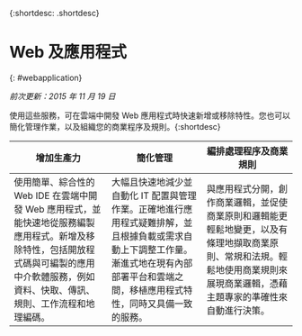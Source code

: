 {:shortdesc: .shortdesc} 

# Web 及應用程式
{: #webapplication}

*前次更新：2015 年 11 月 19 日*

使用這些服務，可在雲端中開發 Web 應用程式時快速新增或移除特性。您也可以簡化管理作業，以及組織您的商業程序及規則。{:shortdesc}


增加生產力 | 簡化管理 | 編排處理程序及商業規則
--- | --- | ---
使用簡單、綜合性的 Web IDE 在雲端中開發 Web 應用程式，並能快速地從服務編製應用程式。新增及移除特性，包括開放程式碼與可編製的應用中介軟體服務，例如資料、快取、傳訊、規則、工作流程和地理編碼。 | 大幅且快速地減少並自動化 IT 配置與管理作業。正確地進行應用程式疑難排解，並且根據負載或需求自動上下調整工作量。漸進式地在現有內部部署平台和雲端之間，移植應用程式特性，同時又具備一致的服務。 | 與應用程式分開，創作商業邏輯，並促使商業原則和邏輯能更輕鬆地變更，以及有條理地擷取商業原則、常規和法規。輕鬆地使用商業規則來展現商業邏輯，憑藉主題專家的準確性來自動進行決策。
